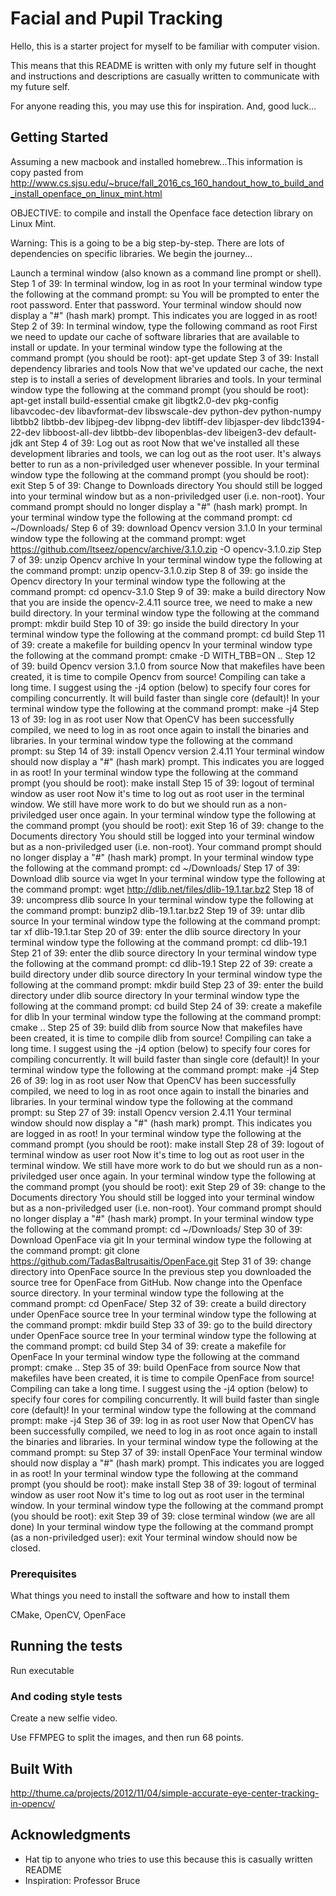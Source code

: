 # Facial and Pupil Tracking

Hello, this is a starter project for myself to be familiar with computer vision. 

This means that this README is written with only my future self in thought and instructions and descriptions are casually written to communicate with my future self. 

For anyone reading this, you may use this for inspiration. And, good luck...

## Getting Started

Assuming a new macbook and installed homebrew...This information is copy pasted from http://www.cs.sjsu.edu/~bruce/fall_2016_cs_160_handout_how_to_build_and_install_openface_on_linux_mint.html

OBJECTIVE: to compile and install the Openface face detection library on Linux Mint.

Warning: This is a going to be a big step-by-step. There are lots of dependencies on specific libraries. We begin the journey...

Launch a terminal window (also known as a command line prompt or shell).
Step 1 of 39: In terminal window, log in as root
In your terminal window type the following at the command prompt: su
You will be prompted to enter the root password. Enter that password.
Your terminal window should now display a "#" (hash mark) prompt. This indicates you are logged in as root!
Step 2 of 39: In terminal window, type the following command as root
First we need to update our cache of software libraries that are available to install or update.
In your terminal window type the following at the command prompt (you should be root): apt-get update
Step 3 of 39: Install dependency libraries and tools
Now that we've updated our cache, the next step is to install a series of development libraries and tools.
In your terminal window type the following at the command prompt (you should be root): apt-get install build-essential cmake git libgtk2.0-dev pkg-config libavcodec-dev libavformat-dev libswscale-dev python-dev python-numpy libtbb2 libtbb-dev libjpeg-dev libpng-dev libtiff-dev libjasper-dev libdc1394-22-dev libboost-all-dev libtbb-dev libopenblas-dev libeigen3-dev default-jdk ant
Step 4 of 39: Log out as root
Now that we've installed all these development libraries and tools, we can log out as the root user. It's always better to run as a non-priviledged user whenever possible.
In your terminal window type the following at the command prompt (you should be root): exit
Step 5 of 39: Change to Downloads directory
You should still be logged into your terminal window but as a non-priviledged user (i.e. non-root).
Your command prompt should no longer display a "#" (hash mark) prompt.
In your terminal window type the following at the command prompt: cd ~/Downloads/
Step 6 of 39: download Opencv version 3.1.0
In your terminal window type the following at the command prompt: wget https://github.com/Itseez/opencv/archive/3.1.0.zip -O opencv-3.1.0.zip
Step 7 of 39: unzip Opencv archive
In your terminal window type the following at the command prompt: unzip opencv-3.1.0.zip
Step 8 of 39: go inside the Opencv directory
In your terminal window type the following at the command prompt: cd opencv-3.1.0
Step 9 of 39: make a build directory
Now that you are inside the opencv-2.4.11 source tree, we need to make a new build directory.
In your terminal window type the following at the command prompt: mkdir build
Step 10 of 39: go inside the build directory
In your terminal window type the following at the command prompt: cd build
Step 11 of 39: create a makefile for building opencv
In your terminal window type the following at the command prompt: cmake -D WITH_TBB=ON ..
Step 12 of 39: build Opencv version 3.1.0 from source
Now that makefiles have been created, it is time to compile Opencv from source!
Compiling can take a long time. I suggest using the -j4 option (below) to specify four cores for compiling concurrently. It will build faster than single core (default)!
In your terminal window type the following at the command prompt: make -j4
Step 13 of 39: log in as root user
Now that OpenCV has been successfully compiled, we need to log in as root once again to install the binaries and libraries.
In your terminal window type the following at the command prompt: su
Step 14 of 39: install Opencv version 2.4.11
Your terminal window should now display a "#" (hash mark) prompt. This indicates you are logged in as root!
In your terminal window type the following at the command prompt (you should be root): make install
Step 15 of 39: logout of terminal window as user root
Now it's time to log out as root user in the terminal window.
We still have more work to do but we should run as a non-priviledged user once again.
In your terminal window type the following at the command prompt (you should be root): exit
Step 16 of 39: change to the Documents directory
You should still be logged into your terminal window but as a non-priviledged user (i.e. non-root).
Your command prompt should no longer display a "#" (hash mark) prompt.
In your terminal window type the following at the command prompt: cd ~/Downloads/
Step 17 of 39: Download dlib source via wget
In your terminal window type the following at the command prompt: wget http://dlib.net/files/dlib-19.1.tar.bz2
Step 18 of 39: uncompress dlib source
In your terminal window type the following at the command prompt: bunzip2 dlib-19.1.tar.bz2
Step 19 of 39: untar dlib source
In your terminal window type the following at the command prompt: tar xf dlib-19.1.tar
Step 20 of 39: enter the dlib source directory
In your terminal window type the following at the command prompt: cd dlib-19.1
Step 21 of 39: enter the dlib source directory
In your terminal window type the following at the command prompt: cd dlib-19.1
Step 22 of 39: create a build directory under dlib source directory
In your terminal window type the following at the command prompt: mkdir build
Step 23 of 39: enter the build directory under dlib source directory
In your terminal window type the following at the command prompt: cd build
Step 24 of 39: create a makefile for dlib
In your terminal window type the following at the command prompt: cmake ..
Step 25 of 39: build dlib from source
Now that makefiles have been created, it is time to compile dlib from source!
Compiling can take a long time. I suggest using the -j4 option (below) to specify four cores for compiling concurrently. It will build faster than single core (default)!
In your terminal window type the following at the command prompt: make -j4
Step 26 of 39: log in as root user
Now that OpenCV has been successfully compiled, we need to log in as root once again to install the binaries and libraries.
In your terminal window type the following at the command prompt: su
Step 27 of 39: install Opencv version 2.4.11
Your terminal window should now display a "#" (hash mark) prompt. This indicates you are logged in as root!
In your terminal window type the following at the command prompt (you should be root): make install
Step 28 of 39: logout of terminal window as user root
Now it's time to log out as root user in the terminal window.
We still have more work to do but we should run as a non-priviledged user once again.
In your terminal window type the following at the command prompt (you should be root): exit
Step 29 of 39: change to the Documents directory
You should still be logged into your terminal window but as a non-priviledged user (i.e. non-root).
Your command prompt should no longer display a "#" (hash mark) prompt.
In your terminal window type the following at the command prompt: cd ~/Downloads/
Step 30 of 39: Download OpenFace via git
In your terminal window type the following at the command prompt: git clone https://github.com/TadasBaltrusaitis/OpenFace.git
Step 31 of 39: change directory into OpenFace source
In the previous step you downloaded the source tree for OpenFace from GitHub. Now change into the Openface source directory.
In your terminal window type the following at the command prompt: cd OpenFace/
Step 32 of 39: create a build directory under OpenFace source tree
In your terminal window type the following at the command prompt: mkdir build
Step 33 of 39: go to the build directory under OpenFace source tree
In your terminal window type the following at the command prompt: cd build
Step 34 of 39: create a makefile for OpenFace
In your terminal window type the following at the command prompt: cmake ..
Step 35 of 39: build OpenFace from source
Now that makefiles have been created, it is time to compile OpenFace from source!
Compiling can take a long time. I suggest using the -j4 option (below) to specify four cores for compiling concurrently. It will build faster than single core (default)!
In your terminal window type the following at the command prompt: make -j4
Step 36 of 39: log in as root user
Now that OpenCV has been successfully compiled, we need to log in as root once again to install the binaries and libraries.
In your terminal window type the following at the command prompt: su
Step 37 of 39: install OpenFace
Your terminal window should now display a "#" (hash mark) prompt. This indicates you are logged in as root!
In your terminal window type the following at the command prompt (you should be root): make install
Step 38 of 39: logout of terminal window as user root
Now it's time to log out as root user in the terminal window.
In your terminal window type the following at the command prompt (you should be root): exit
Step 39 of 39: close terminal window (we are all done)
In your terminal window type the following at the command prompt (as a non-priviledged user): exit
Your terminal window should now be closed.

### Prerequisites

What things you need to install the software and how to install them

CMake, OpenCV, OpenFace

## Running the tests

Run executable

### And coding style tests

Create a new selfie video.

Use FFMPEG to split the images, and then run 68 points.

## Built With

http://thume.ca/projects/2012/11/04/simple-accurate-eye-center-tracking-in-opencv/

## Acknowledgments

* Hat tip to anyone who tries to use this because this is casually written README
* Inspiration: Professor Bruce
